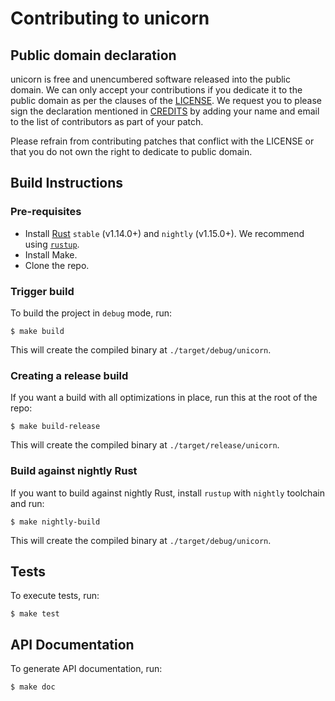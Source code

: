 # Contributing to unicorn

## Public domain declaration

unicorn is free and unencumbered software released into the public
domain. We can only accept your contributions if you dedicate it to
the public domain as per the clauses of the [LICENSE](LICENSE). We
request you to please sign the declaration mentioned in
[CREDITS](credits.md) by adding your name and email to the list of
contributors as part of your patch.

Please refrain from contributing patches that conflict with the
LICENSE or that you do not own the right to dedicate to public domain.

## Build Instructions

### Pre-requisites

- Install [Rust](https://www.rust-lang.org/) `stable` (v1.14.0+) and `nightly` (v1.15.0+). We recommend using [`rustup`](https://www.rustup.rs/).
- Install Make.
- Clone the repo.

### Trigger build

To build the project in `debug` mode, run:

```
$ make build
```

This will create the compiled binary at `./target/debug/unicorn`.

### Creating a release build

If you want a build with all optimizations in place, run this at the root of the repo:

```
$ make build-release
```

This will create the compiled binary at `./target/release/unicorn`.

### Build against nightly Rust

If you want to build against nightly Rust, install `rustup` with `nightly` toolchain and run:

```
$ make nightly-build
```

This will create the compiled binary at `./target/debug/unicorn`.

## Tests

To execute tests, run:

```
$ make test
```

## API Documentation

To generate API documentation, run:

```
$ make doc
```
